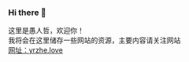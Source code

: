 ### Hi there 👋
这里是愚人哲，欢迎你！
<br>
我将会在这里储存一些网站的资源，主要内容请关注网站
<br>
[网址：yrzhe.love](yrzhe.love)
<!--
**Yrzhe/yrzhe** is a ✨ _special_ ✨ repository because its `README.md` (this file) appears on your GitHub profile.

Here are some ideas to get you started:

- 🔭 I’m currently working on ...
- 🌱 I’m currently learning ...
- 👯 I’m looking to collaborate on ...
- 🤔 I’m looking for help with ...
- 💬 Ask me about ...
- 📫 How to reach me: ...
- 😄 Pronouns: ...
- ⚡ Fun fact: ...
-->
